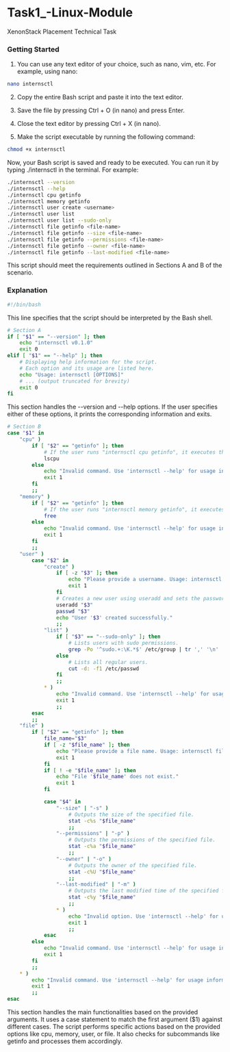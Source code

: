 # Task1_-Linux-Module
XenonStack Placement Technical Task

### Getting Started

1. You can use any text editor of your choice, such as nano, vim, etc. For example, using nano:

```bash
nano internsctl

```

2. Copy the entire Bash script and paste it into the text editor.

5. Save the file by pressing Ctrl + O (in nano) and press Enter.

7. Close the text editor by pressing Ctrl + X (in nano).

9. Make the script executable by running the following command:

```bash
chmod +x internsctl

```

Now, your Bash script is saved and ready to be executed. You can run it by typing ./internsctl in the terminal. For example:
```bash
./internsctl --version
./internsctl --help
./internsctl cpu getinfo
./internsctl memory getinfo
./internsctl user create <username>
./internsctl user list
./internsctl user list --sudo-only
./internsctl file getinfo <file-name>
./internsctl file getinfo --size <file-name>
./internsctl file getinfo --permissions <file-name>
./internsctl file getinfo --owner <file-name>
./internsctl file getinfo --last-modified <file-name>

```
This script should meet the requirements outlined in Sections A and B of the scenario.

### Explanation

```bash
#!/bin/bash

```
This line specifies that the script should be interpreted by the Bash shell.


```bash
# Section A
if [ "$1" == "--version" ]; then
    echo "internsctl v0.1.0"
    exit 0
elif [ "$1" == "--help" ]; then
    # Displaying help information for the script.
    # Each option and its usage are listed here.
    echo "Usage: internsctl [OPTIONS]"
    # ... (output truncated for brevity)
    exit 0
fi

```

This section handles the --version and --help options. If the user specifies either of these options, it prints the corresponding information and exits.


```bash
# Section B
case "$1" in
    "cpu" )
        if [ "$2" == "getinfo" ]; then
            # If the user runs "internsctl cpu getinfo", it executes the lscpu command.
            lscpu
        else
            echo "Invalid command. Use 'internsctl --help' for usage information."
            exit 1
        fi
        ;;
    "memory" )
        if [ "$2" == "getinfo" ]; then
            # If the user runs "internsctl memory getinfo", it executes the free command.
            free
        else
            echo "Invalid command. Use 'internsctl --help' for usage information."
            exit 1
        fi
        ;;
    "user" )
        case "$2" in
            "create" )
                if [ -z "$3" ]; then
                    echo "Please provide a username. Usage: internsctl user create <username>"
                    exit 1
                fi
                # Creates a new user using useradd and sets the password using passwd.
                useradd "$3"
                passwd "$3"
                echo "User '$3' created successfully."
                ;;
            "list" )
                if [ "$3" == "--sudo-only" ]; then
                    # Lists users with sudo permissions.
                    grep -Po '^sudo.+:\K.*$' /etc/group | tr ',' '\n'
                else
                    # Lists all regular users.
                    cut -d: -f1 /etc/passwd
                fi
                ;;
            * )
                echo "Invalid command. Use 'internsctl --help' for usage information."
                exit 1
                ;;
        esac
        ;;
    "file" )
        if [ "$2" == "getinfo" ]; then
            file_name="$3"
            if [ -z "$file_name" ]; then
                echo "Please provide a file name. Usage: internsctl file getinfo <file-name>"
                exit 1
            fi
            if [ ! -e "$file_name" ]; then
                echo "File '$file_name' does not exist."
                exit 1
            fi

            case "$4" in
                "--size" | "-s" )
                    # Outputs the size of the specified file.
                    stat -c%s "$file_name"
                    ;;
                "--permissions" | "-p" )
                    # Outputs the permissions of the specified file.
                    stat -c%a "$file_name"
                    ;;
                "--owner" | "-o" )
                    # Outputs the owner of the specified file.
                    stat -c%U "$file_name"
                    ;;
                "--last-modified" | "-m" )
                    # Outputs the last modified time of the specified file.
                    stat -c%y "$file_name"
                    ;;
                * )
                    echo "Invalid option. Use 'internsctl --help' for usage information."
                    exit 1
                    ;;
            esac
        else
            echo "Invalid command. Use 'internsctl --help' for usage information."
            exit 1
        fi
        ;;
    * )
        echo "Invalid command. Use 'internsctl --help' for usage information."
        exit 1
        ;;
esac

```

This section handles the main functionalities based on the provided arguments. It uses a case statement to match the first argument ($1) against different cases. The script performs specific actions based on the provided options like cpu, memory, user, or file. It also checks for subcommands like getinfo and processes them accordingly.
